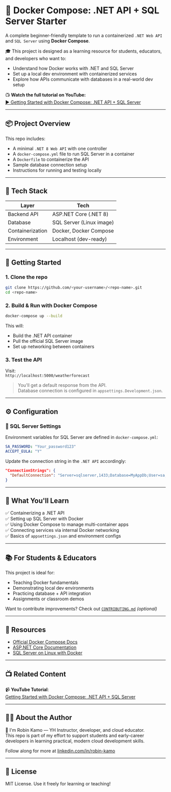 # 🐳 Docker Compose: .NET API + SQL Server Starter

A complete beginner-friendly template to run a containerized `.NET Web API` and `SQL Server` using **Docker Compose**.

🎓 This project is designed as a learning resource for students, educators, and developers who want to:
- Understand how Docker works with .NET and SQL Server
- Set up a local dev environment with containerized services
- Explore how APIs communicate with databases in a real-world dev setup

📺 **Watch the full tutorial on YouTube:**  
[▶️ Getting Started with Docker Compose: .NET API + SQL Server](https://youtu.be/ocMwNAt3-G0)

---

## 📦 Project Overview

This repo includes:
- A minimal `.NET 8 Web API` with one controller
- A `docker-compose.yml` file to run SQL Server in a container
- A `Dockerfile` to containerize the API
- Sample database connection setup
- Instructions for running and testing locally

---

## 🧱 Tech Stack

| Layer          | Tech                 |
|----------------|----------------------|
| Backend API    | ASP.NET Core (.NET 8)|
| Database       | SQL Server (Linux image) |
| Containerization | Docker, Docker Compose |
| Environment    | Localhost (dev-ready) |

---

## 🚀 Getting Started

### 1. Clone the repo

```bash
git clone https://github.com/<your-username>/<repo-name>.git
cd <repo-name>
```

### 2. Build & Run with Docker Compose

```bash
docker-compose up --build
```

This will:
- Build the .NET API container
- Pull the official SQL Server image
- Set up networking between containers

### 3. Test the API

Visit:  
`http://localhost:5000/weatherforecast`

> You'll get a default response from the API.  
Database connection is configured in `appsettings.Development.json`.

---

## ⚙️ Configuration

### 🔑 SQL Server Settings

Environment variables for SQL Server are defined in `docker-compose.yml`:

```yaml
SA_PASSWORD: "Your_password123"
ACCEPT_EULA: "Y"
```

Update the connection string in the `.NET API` accordingly:

```json
"ConnectionStrings": {
  "DefaultConnection": "Server=sqlserver,1433;Database=MyAppDb;User=sa;Password=Your_password123;"
}
```

---

## 🧠 What You'll Learn

✅ Containerizing a .NET API  
✅ Setting up SQL Server with Docker  
✅ Using Docker Compose to manage multi-container apps  
✅ Connecting services via internal Docker networking  
✅ Basics of `appsettings.json` and environment configs

---

## 📚 For Students & Educators

This project is ideal for:
- Teaching Docker fundamentals
- Demonstrating local dev environments
- Practicing database + API integration
- Assignments or classroom demos

Want to contribute improvements? Check out [`CONTRIBUTING.md`](CONTRIBUTING.md) *(optional)*

---

## 🔗 Resources

- [Official Docker Compose Docs](https://docs.docker.com/compose/)
- [ASP.NET Core Documentation](https://learn.microsoft.com/en-us/aspnet/core/)
- [SQL Server on Linux with Docker](https://learn.microsoft.com/en-us/sql/linux/)

---

## 📺 Related Content

📹 **YouTube Tutorial**:  
[Getting Started with Docker Compose: .NET API + SQL Server](https://youtu.be/ocMwNAt3-G0)

---

## 🧑‍💻 About the Author

👋 I'm Robin Kamo — YH Instructor, developer, and cloud educator.  
This repo is part of my effort to support students and early-career developers in learning practical, modern cloud development skills.

Follow along for more at [linkedin.com/in/robin-kamo](https://www.linkedin.com/in/robin-kamo)

---

## 🪪 License

MIT License. Use it freely for learning or teaching!
